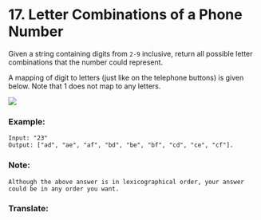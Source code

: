 # 17. Letter Combinations of a Phone Number

Given a string containing digits from `2-9` inclusive, return all possible letter combinations that the number could represent.

A mapping of digit to letters (just like on the telephone buttons) is given below. Note that 1 does not map to any letters.

![](https://lh3.googleusercontent.com/XGyNrVUNzg6PxvydGYEn3TqKjhYvESx2TldNmTHXSsv0LEeJWZVabAueJR2tuFMOwDAxKiTWwqhW52N6HtlndKd5AxsLZSL088NBXwiLN1PZH4YTuXzjRbjegxi2jRzkoRnQLPQRDKx3opXYyQ2ItCE5I1mDeL66TEVUbskeig4t8GF-V05bpvbtBtqAEhd2bytzgtEWr6s3soAk4FfsQHDtH44bnLgjp4aGbRbSjX8QXhb-emry81dphSTvuAdF9i3Y91zoBrBjvF19OUvBMDg0IA3w-2YT_PDSgOrB8iWRtxgdPUSKZz2egA_tNpZFZobZ4GRH7E93NDvqGjsEd0MogxdpBZrg-qZVVU0aRRuSz7TYfdnYqqts3mhqWnytVUKnhceHVwcMW02VDX465zLihruIoNuxNffSi_ct4XsbleL0Df_y4sk5Ch6ZM_cgw-tMfKVue7IzH49o-0ddzlQgtLJxRiGsiAAFCYTGP3tEK68Oh0ifVW8NaJdDHlQLrPYG20_P3fxlojNw9CkfYdqYHkU94CS_e8ehvuw3-QOc_5etjU5N7lAG6T2lOJzppwZebryN8zElnduWm66IekzBMtyfsK67zcAKWpjLlr6a5pYOp0qc2jCxVYt2x2w9eFkvjXRwz24m7Tt2X-Jsqwu7B_fXjBc=w200-h162-no)

### Example:

```
Input: "23"
Output: ["ad", "ae", "af", "bd", "be", "bf", "cd", "ce", "cf"].
```

### Note:

`Although the above answer is in lexicographical order, your answer could be in any order you want.`

### Translate:

> 
>
> 
>
> 
>
> 
